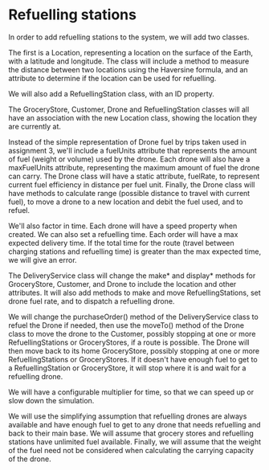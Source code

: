 # Refuelling stations

In order to add refuelling stations to the system, we will add two classes.

The first is a Location, representing a location on the surface of the Earth, with a latitude and longitude. The class will include a method to measure the distance between two locations using the Haversine formula, and an attribute to determine if the location can be used for refuelling.

We will also add a RefuellingStation class, with an ID property.

The GroceryStore, Customer, Drone and RefuellingStation classes will all have an association with the new Location class, showing the location they are currently at.

Instead of the simple representation of Drone fuel by trips taken used in assignment 3, we'll include a fuelUnits attribute that represents the amount of fuel (weight or volume) used by the drone. Each drone will also have a maxFuelUnits attribute, representing the maximum amount of fuel the drone can carry. The Drone class will have a static attribute, fuelRate, to represent current fuel efficiency in distance per fuel unit. Finally, the Drone class will have methods to calculate range (possible distance to travel with current fuel), to move a drone to a new location and debit the fuel used, and to refuel.

We'll also factor in time. Each drone will have a speed property when created. We can also set a refuelling time. Each order will have a max expected delivery time. If the total time for the route (travel between charging stations and refuelling time) is greater than the max expected time, we will give an error.

The DeliveryService class will change the make* and display* methods for GroceryStore, Customer, and Drone to include the location and other attributes. It will also add methods to make and move RefuellingStations, set drone fuel rate, and to dispatch a refuelling drone.

We will change the purchaseOrder() method of the DeliveryService class to refuel the Drone if needed, then use the moveTo() method of the Drone class to move the drone to the Customer, possibly stopping at one or more RefuellingStations or GroceryStores, if a route is possible. The Drone will then move back to its home GroceryStore, possibly stopping at one or more RefuellingStations or GroceryStores. If it doesn't have enough fuel to get to a RefuellingStation or GroceryStore, it will stop where it is and wait for a refuelling drone.

We will have a configurable multiplier for time, so that we can speed up or slow down the simulation.

We will use the simplifying assumption that refuelling drones are always available and have enough fuel to get to any drone that needs refuelling and back to their main base. We will assume that grocery stores and refuelling stations have unlimited fuel available. Finally, we will assume that the weight of the fuel need not be considered when calculating the carrying capacity of the drone.
